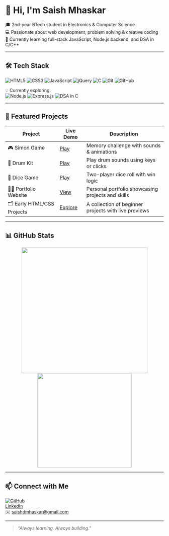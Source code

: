 # 👋 Hi, I'm Saish Mhaskar

🎓 2nd-year BTech student in Electronics & Computer Science  
💻 Passionate about web development, problem solving & creative coding  
🚀 Currently learning full-stack JavaScript, Node.js backend, and DSA in C/C++

---

## 🛠️ Tech Stack

![HTML5](https://img.shields.io/badge/-HTML5-E34F26?logo=html5&logoColor=white&style=flat)
![CSS3](https://img.shields.io/badge/-CSS3-1572B6?logo=css3&logoColor=white&style=flat)
![JavaScript](https://img.shields.io/badge/-JavaScript-F7DF1E?logo=javascript&logoColor=black&style=flat)
![jQuery](https://img.shields.io/badge/-jQuery-0769AD?logo=jquery&logoColor=white&style=flat)
![C](https://img.shields.io/badge/-C-00599C?logo=c&logoColor=white&style=flat)
![Git](https://img.shields.io/badge/-Git-F05032?logo=git&logoColor=white&style=flat)
![GitHub](https://img.shields.io/badge/-GitHub-181717?logo=github&logoColor=white&style=flat)

💡 Currently exploring:  
![Node.js](https://img.shields.io/badge/-Node.js-339933?logo=node.js&logoColor=white&style=flat)
![Express.js](https://img.shields.io/badge/-Express.js-000000?logo=express&logoColor=white&style=flat)
![DSA in C](https://img.shields.io/badge/DSA-in%20C-blueviolet?style=flat&logo=c&logoColor=white)

---

## 📂 Featured Projects

| Project | Live Demo | Description |
|--------|-----------|-------------|
| 🎮 Simon Game | [Play](https://saish-mhaskar.github.io/Simon-Game/) | Memory challenge with sounds & animations |
| 🥁 Drum Kit | [Play](https://saish-mhaskar.github.io/Drum-Kit/) | Play drum sounds using keys or clicks |
| 🎲 Dice Game | [Play](https://saish-mhaskar.github.io/Dice/) | Two-player dice roll with win logic |
| 🧑‍💻 Portfolio Website | [View]([https://saish-mhaskar.github.io/](https://saish-mhaskar.github.io/Portfolio/)) | Personal portfolio showcasing projects and skills |
| 🗂️ Early HTML/CSS Projects | [Explore](https://saish-mhaskar.github.io/Early-HTML-CSS-Work/) | A collection of beginner projects with live previews |


---

## 📊 GitHub Stats

<p align="center">
  <img src="https://github-readme-stats.vercel.app/api?username=Saish-Mhaskar&show_icons=true&theme=github_dark" width="400"/>
  <img src="https://github-readme-stats.vercel.app/api/top-langs/?username=Saish-Mhaskar&layout=compact&theme=github_dark" width="300"/>
</p>

---

## 📫 Connect with Me

[![GitHub](https://img.shields.io/badge/-GitHub-black?logo=github&style=flat)](https://github.com/Saish-Mhaskar)  
[LinkedIn](https://www.linkedin.com/in/saish-mhaskar-847a84339/)  
✉️ saishdmhaskar@gmail.com

---

> *“Always learning. Always building.”*
